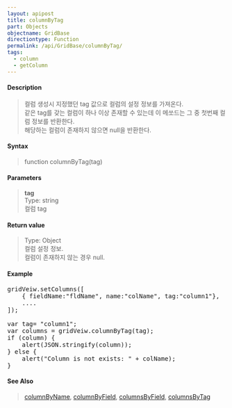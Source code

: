 ```yaml
---
layout: apipost
title: columnByTag
part: Objects
objectname: GridBase
directiontype: Function
permalink: /api/GridBase/columnByTag/
tags:
  - column
  - getColumn
---
```



#### Description

> 컬럼 생성시 지정했던 tag 값으로 컬럼의 설정 정보를 가져온다.  
> 같은 tag를 갖는 컬럼이 하나 이상 존재할 수 있는데 이 메쏘드는 그 중 첫번째 컬럼 정보를 반환한다.  
> 해당하는 컬럼이 존재하지 않으면 null을 반환한다.  

#### Syntax

> function columnByTag(tag)  

#### Parameters

> **tag**  
> Type: string  
> 컬럼 tag  

#### Return value

> Type: Object  
> 컬럼 설정 정보.  
> 컬럼이 존재하지 않는 경우 null.  

#### Example

<pre class="prettyprint">
gridVeiw.setColumns([
	{ fieldName:"fldName", name:"colName", tag:"column1"},
	....
]);

var tag= "column1";
var columns = gridVeiw.columnByTag(tag);
if (column) {
    alert(JSON.stringify(column));
} else {
    alert("Column is not exists: " + colName);
}
</pre>

#### See Also
> [columnByName](/api/GridBase/columnByName), [columnByField](/api/GridBase/columnByField), [columnsByField](/api/GridBase/columnsByField), [columnsByTag](/api/GridBase/columnsByTag)

